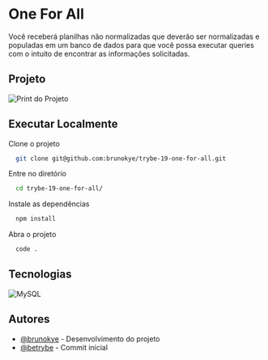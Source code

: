 # One For All

Você receberá planilhas não normalizadas que deverão ser normalizadas e populadas em um banco de dados para que você possa executar queries com o intuito de encontrar as informações solicitadas.

## Projeto

![Print do Projeto](https://i.imgur.com/4NWJzmn.png)

## Executar Localmente

Clone o projeto 

```bash
  git clone git@github.com:brunokye/trybe-19-one-for-all.git
```

Entre no diretório

```bash
  cd trybe-19-one-for-all/
```

Instale as dependências

```bash
  npm install
```

Abra o projeto

```bash
  code .
```

## Tecnologias

![MySQL](https://img.shields.io/badge/mysql-%2300f.svg?style=for-the-badge&logo=mysql&logoColor=white)

## Autores

- [@brunokye](https://github.com/brunokye) - Desenvolvimento do projeto
- [@betrybe](https://github.com/betrybe) - Commit inicial
